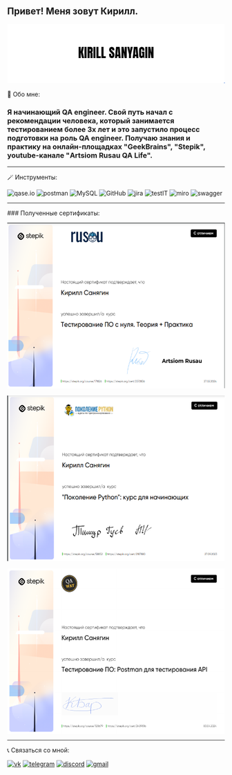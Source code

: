 ## Привет! Меня зовут Кирилл.


[![Header](https://github.com/kirillsanyagin/kirillsanyagin/blob/main/assets/kirill_sanyagin.png)](https://vk.com/kindkirill)

👦 Обо мне:

### Я начинающий QA engineer. Свой путь начал с рекомендации человека, который занимается тестированием более 3х лет и это запустило процесс подготовки на роль QA engineer. Получаю знания и практику на онлайн-площадках "GeekBrains", "Stepik", youtube-канале "Artsiom Rusau QA Life".

<hr>
🪄 Инструменты:

![qase.io](https://img.shields.io/badge/-qase.io-3c3c3c?style=for-the-badge&logo=qase&logoColor=4f46ea)
![postman](https://img.shields.io/badge/-postman-3c3c3c?style=for-the-badge&logo=postman&logoColor=ff6c37)
![MySQL](https://img.shields.io/badge/-mySql-3c3c3c?style=for-the-badge&logo=mysql&logoColor=3e6e93)
![GitHub](https://img.shields.io/badge/-github-3c3c3c?style=for-the-badge&logo=github)
![jira](https://img.shields.io/badge/-jira-3c3c3c?style=for-the-badge&logo=jira&logoColor=0050d3)
![testIT](https://img.shields.io/badge/-test_IT-3c3c3c?style=for-the-badge&logo=data:image/png;base64,iVBORw0KGgoAAAANSUhEUgAAABwAAAAcCAYAAAByDd+UAAAAsUlEQVR4AWJwL/AhGluUHgW0VwcnAIMwAEVX6BJZxG06gncHcQmXcAmX8G5T8BBKKGk0xYOHTyktPASjDitYwxL9Ju0LBh2iZUswMGCzBL05yKD1AZ6mIFlpxJx+09i3IHjPGVYUgQxkRkBZ1YB+ACxikEEjjTtpmH+OmXPYrOdwfXCDG9yg//vGT9ZgYlYJluBJMVLEQn/WHgyBBG3C4iwQhKAbA/n7MpONVPt7eLsTL7YcE8GloLUDAAAAAElFTkSuQmCC&logoColor=0050d3)
![miro](https://img.shields.io/badge/-Miro-3c3c3c?style=for-the-badge&logo=miro&logoColor=ffd02f)
![swagger](https://img.shields.io/badge/-swagger-3c3c3c?style=for-the-badge&logo=swagger&logoColor=85ea2d)

<hr>
### Полученные сертификаты:

[<img src= "https://github.com/kirillsanyagin/kirillsanyagin/blob/main/assets/%D0%A1%D0%BD%D0%B8%D0%BC%D0%BE%D0%BA%20%D1%8D%D0%BA%D1%80%D0%B0%D0%BD%D0%B0%202024-03-18%20133053.png?width=70&height=70"  width="560" height="383">](https://stepik.org/cert/2372836)

[<img src="https://github.com/kirillsanyagin/kirillsanyagin/blob/main/assets/%D0%A1%D0%BD%D0%B8%D0%BC%D0%BE%D0%BA%20%D1%8D%D0%BA%D1%80%D0%B0%D0%BD%D0%B0%202024-03-18%20133603.png" width="560" height="383">](https://stepik.org/cert/2187880)

[<img src="https://github.com/kirillsanyagin/kirillsanyagin/blob/main/assets/image.png" width="560" height="383" align="center">](https://stepik.org/cert/2409016)

<hr>
📞 Связаться со мной:

[![vk](https://img.shields.io/badge/-vk-3c3c3c?style=for-the-badge&logo=vk&logoColor=0077ff)](https://vk.com/kindkirill)
[![telegram](https://img.shields.io/badge/-telegram-3c3c3c?style=for-the-badge&logo=telegram&logoColor=338feb)](https://telegram.org/kirill_QA_58)
[![discord](https://img.shields.io/badge/-discord-3c3c3c?style=for-the-badge&logo=discord&logoColor=5865f2)](https://discord.com/channels/.kirillmsk)
[![gmail](https://img.shields.io/badge/-gmail-3c3c3c?style=for-the-badge&logo=gmail)](kirilo5647@gmail.com)